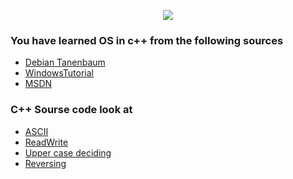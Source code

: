 <p align="center">
<img src="https://i.gyazo.com/4a3c9ad243b572e235d2ef8a318e4b26.png">
</p>


### You have learned OS in c++ from the following sources <br>

* [Debian Tanenbaum](https://github.com/VanHakobyan/OperatingSystemWithCPP/blob/master/Debian_Tanenbaum.pdf) <br> 
* [WindowsTutorial](https://github.com/VanHakobyan/OperatingSystemWithCPP/blob/master/WindowsTutorial.docx) <br> 
* [MSDN](https://msdn.microsoft.com/en-us/) <br> 

### C++ Sourse code look at

* [ASCII](https://github.com/VanHakobyan/OperatingSystemWithCPP/blob/master/Masiv10Symbol/ASCII/Source.cpp) <br>
* [ReadWrite](https://github.com/VanHakobyan/OperatingSystemWithCPP/blob/master/Masiv10Symbol/ReadWrite/Source.cpp) <br>
* [Upper case deciding](https://github.com/VanHakobyan/OperatingSystemWithCPP/blob/master/24_02_17/CreateFileUpper/Source.cpp) <br>
* [Reversing](https://github.com/VanHakobyan/OperatingSystemWithCPP/blob/master/03_03_17/Reversing/Source.cpp) <br>

